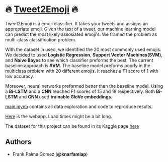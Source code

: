# :fire: [Tweet2Emoji](https://tweet02emoji.herokuapp.com/) :fire:

Tweet2Emoji is a emoji classifier. It takes your tweets and assigns an appropriate emoji. Given the text of a tweet, our machine learning model can predict the most likely assosiated emoji's. We framed the problem as multi-class classification problem. 

With the dataset in used, we identified the 20 most commonly used emojis. We decided to used **Logistic Regression**, **Support Vector Machines(SVM)**, and **Naive Bayes** to see which classifier preforms the best. The current baseline approach is **SVM**. The baseline model preforms poorly in the multiclass problem with 20 different emojis. It reaches a F1 score of 1 with low accuracy. 

Moreover, neural networks preformed better than the baseline model. Using a **Bi-LSTM** and a **CNN**  reached F1 scores of 15 and 18 respectively. Both **Bi-LSTM** and **CNN** used **trainable GloVe embeddings**. 

[main.ipynb](main.ipynb) contains all data exploration and code to reproduce results. 

[Here](https://tweet02emoji.herokuapp.com/) is the webapp. Load times might be a bit long. 

The dataset for this project can be found in its Kaggle page [here](https://www.kaggle.com/knarfamlap/tweet2emoji/)

<!-- ## Data

The dataset used can be found [here](). 


### CNN 

|     Layer      |                                                             Params                                                              | Value |
| :------------: | :-----------------------------------------------------------------------------------------------------------------------------: | ----- |
|   Embedding    | Input Dimensions <br> Output Dimensions <br> Weights <br> Maximum Sequence Length <br> Trainable<br> Embeddings Regularizer<br> | 2001  |
|    Dropout     |                                                           Percentage                                                            |       |
| 1D Convolution |                        Filters<br> Kernel Size <br> Activation <br> Padding <br> Kernel Regularizer <br>                        |       |
| 1D Max Pooling |                                                            Pool Size                                                            |       |
|    Flatten     |                                                                /                                                                |       |
|    Dropout     |                                                           Percentage                                                            |       |
|     Dense      |                                                     Classes <br> Activation                                                     |       |


###  Bi-LSTM

|       Layer        |                                                             Params                                                              |     Value     |
| :----------------: | :-----------------------------------------------------------------------------------------------------------------------------: | :-----------: |
|     Embedding      | Input Dimensions <br> Output Dimensions <br> Weights <br> Maximum Sequence Length <br> Trainable<br> Embeddings Regularizer<br> |     2001      |
| 1D Spatial Dropout |                                                           Percentage                                                            |      20       |
|      Bi-LSTM       |                                                      Output Dimensionality                                                      |      64       |
|      Bi-LSTM       |                                                      Output Dimensionality                                                      |      32       |
|       Dense        |                                                     Classes <br> Activation                                                     | 20<br>softmax |



## Results


## Replicate (TODO)

If you are a complete beginner, follow these steps to replicate the results in jupyter notebook. 

Clone the repository

```
git clone https://github.com/knarfamlap/tweet2emoji.git
```

Download the GloVe vectors from [here]()

If you dont have `vitualenv` run the following line

```
pip install virtualenv
```

Inside the tweet2emoji directory, run:

```
virtualenv env
```

Activate the enviroment

```
source env/bin/activate
```

Installing the dependecies

```
pip3 install -r requirements.txt
```

Run the Jupyter Notebook

```
jupyter notebook
```

Then open `main.ipynb` 



## TODO
- [x] Clean up Jupyter notebook
- [ ] Finish README
- [ ] Clean up webpage
  - [ ] add github links to footer -->

## Authors
- Frank Palma Gomez  (**@knarfamlap**)